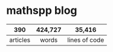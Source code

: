 # mathspp blog

<table class="stats-table">
    <thead>
        <tr>
            <th style="text-align: center;">390</th>
            <th style="text-align: center;">424,727</th>
            <th style="text-align: center;">35,416</th>
        </tr>
    </thead>
    <tbody>
        <tr>
            <td style="text-align: center;">articles</td>
            <td style="text-align: center;">words</td>
            <td style="text-align: center;">lines of code</td>
        </tr>
    </tbody>
</table>